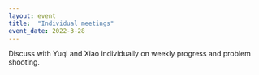 ```yaml
---
layout: event
title:  "Individual meetings"
event_date: 2022-3-28
---
```


Discuss with Yuqi and Xiao individually on weekly progress and problem shooting.